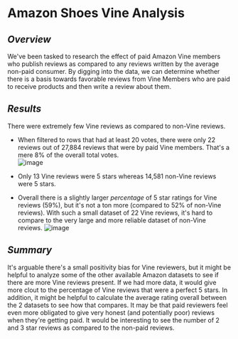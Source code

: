 # Amazon Shoes Vine Analysis

## *Overview*
We've been tasked to research the effect of paid Amazon Vine members who publish reviews as compared to any reviews written by the average non-paid consumer. By digging into the data, we can determine whether there is a basis towards favorable reviews from Vine Members who are paid to receive products and then write a review about them.

## *Results*
There were extremely few Vine reviews as compared to non-Vine reviews. 
* When filtered to rows that had at least 20 votes, there were only 22 reviews out of 27,884 reviews that were by paid Vine members. That's a mere 8% of the overall total votes. <br/> 
![image](https://user-images.githubusercontent.com/87578449/144718884-aa7aa5ba-b23b-45dc-b3a2-df8a47555184.png)

* Only 13 Vine reviews were 5 stars whereas 14,581 non-Vine reviews were 5 stars. 
* Overall there is a slightly larger *percentage* of 5 star ratings for Vine reviews (59%), but it's not a ton more (compared to 52% of non-Vine reviews). With such a small dataset of 22 Vine reviews, it's hard to compare to the very large and more reliable dataset of non-Vine reviews.
![image](https://user-images.githubusercontent.com/87578449/144718555-74151353-54d0-4662-b4f4-fd0d8f3f3e2e.png)


## *Summary*
It's arguable there's a small positivity bias for Vine reviewers, but it might be helpful to analyze some of the other available Amazon datasets to see if there are more Vine reviews present. If we had more data, it would give more clout to the percentage of Vine reviews that were a perfect 5 stars. In addition, it might be helpful to calculate the average rating overall between the 2 datasets to see how that compares. It may be that paid reviewers feel even more obligated to give very honest (and potentially poor) reviews when they're getting paid. It would be interesting to see the number of 2 and 3 star reviews as compared to the non-paid reviews.

